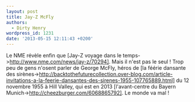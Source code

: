 ```yaml
---
layout: post
title: Jay-Z McFly
authors:
  - Dirty Henry
wordpress_id: 1231
date: '2013-05-15 12:11:43 +0200'
---
```

Le NME révèle enfin que [Jay-Z voyage dans le temps->http://www.nme.com/news/jay-z/70294]. Mais il n'est pas le seul ! Trop peu de gens n'osent parler de George McFly, héros de [la féérie dansante des sirènes->http://backtothefuturecollection.over-blog.com/article-invitations-a-la-feerie-dansantes-des-sirenes-1955-107765889.html] du 12 novembre 1955 à Hill Valley, qui est en 2013 [l'avant-centre du Bayern Munich->http://cheezburger.com/6068865792]. Le monde va mal !
